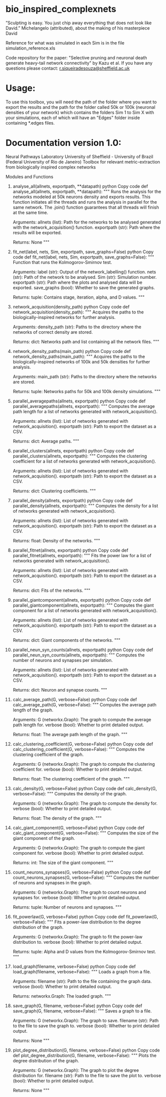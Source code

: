 # bio_inspired_complexnets
”Sculpting is easy.  You just chip away everything that does not look like David.” Michelangelo  (attributed),  about  the  making  of  his  masterpiece David

Reference for what was simulated in each Sim is in the file simulation_reference.xls

Code repository for the paper: "Selective pruning and neuronal death generate heavy-tail network connectivity" by Kazu et al. If you have any questions please contact:  r.siqueiradesouza@sheffield.ac.uk

# Usage: 

To use this toolbox, you will need the path of the folder where you want to export the results and the path for the folder called 50k or 100k (neuronal densities of your network) which contains the folders Sim 1 to Sim X with your simulations, each of which will have an "Edges" folder inside containing *.edges files.

# Documentation version 1.0:


Neural Pathways Laboratory
University of Sheffield - University of Brazil (Federal University of Rio de Janeiro)
Toolbox for relevant metric-extraction from biologically inspired complex networks

Modules and Functions
1. analyse_all(allnets, exportpath, **datapath)
python
Copy code
def analyse_all(allnets, exportpath, **datapath):
    """ 
    Runs the analysis for the networks modeled at 50k neurons density and exports results.
    This function initiates all the threads and runs the analysis in parallel for the same network.
    The .join() function guarantees that all threads will finish at the same time.

    Arguments:
        allnets (list): Path for the networks to be analysed generated with the network_acquisition() function.
        exportpath (str): Path where the results will be exported.

    Returns:
        None
    """
2. fit_net(label, nets, Sim, exportpath, save_graphs=False)
python
Copy code
def fit_net(label, nets, Sim, exportpath, save_graphs=False):
    """
    Function that runs the Kolmogorov-Smirnov test.

    Arguments:
        label (str): Output of the network_labelling() function.
        nets (str): Path of the network to be analysed.
        Sim (str): Simulation number.
        exportpath (str): Path where the plots and analysed data will be exported.
        save_graphs (bool): Whether to save the generated graphs.

    Returns:
        tuple: Contains stage, iteration, alpha, and D values.
    """
3. network_acquisition(density_path)
python
Copy code
def network_acquisition(density_path):
    """ 
    Acquires the paths to the biologically-inspired networks for further analysis.

    Arguments:
        density_path (str): Paths to the directory where the networks of correct density are stored.

    Returns:
        dict: Networks path and list containing all the network files.
    """
4. network_density_paths(main_path)
python
Copy code
def network_density_paths(main_path):
    """ 
    Acquires the paths to the biologically-inspired networks of 100k and 50k densities for further analysis.

    Arguments:
        main_path (str): Paths to the directory where the networks are stored.

    Returns:
        tuple: Networks paths for 50k and 100k density simulations.
    """
5. parallel_averagepaths(allnets, exportpath)
python
Copy code
def parallel_averagepaths(allnets, exportpath):
    """ 
    Computes the average path length for a list of networks generated with network_acquisition().

    Arguments:
        allnets (list): List of networks generated with network_acquisition().
        exportpath (str): Path to export the dataset as a CSV.

    Returns:
        dict: Average paths.
    """
6. parallel_clusters(allnets, exportpath)
python
Copy code
def parallel_clusters(allnets, exportpath):
    """ 
    Computes the clustering coefficient for a list of networks generated with network_acquisition().

    Arguments:
        allnets (list): List of networks generated with network_acquisition().
        exportpath (str): Path to export the dataset as a CSV.

    Returns:
        dict: Clustering coefficients.
    """
7. parallel_density(allnets, exportpath)
python
Copy code
def parallel_density(allnets, exportpath):
    """ 
    Computes the density for a list of networks generated with network_acquisition().

    Arguments:
        allnets (list): List of networks generated with network_acquisition().
        exportpath (str): Path to export the dataset as a CSV.

    Returns:
        float: Density of the networks.
    """
8. parallel_fitnet(allnets, exportpath)
python
Copy code
def parallel_fitnet(allnets, exportpath):
    """ 
    Fits the power law for a list of networks generated with network_acquisition().

    Arguments:
        allnets (list): List of networks generated with network_acquisition().
        exportpath (str): Path to export the dataset as a CSV.

    Returns:
        dict: Fits of the networks.
    """
9. parallel_giantcomponent(allnets, exportpath)
python
Copy code
def parallel_giantcomponent(allnets, exportpath):
    """ 
    Computes the giant component for a list of networks generated with network_acquisition().

    Arguments:
        allnets (list): List of networks generated with network_acquisition().
        exportpath (str): Path to export the dataset as a CSV.

    Returns:
        dict: Giant components of the networks.
    """
10. parallel_neun_syn_counts(allnets, exportpath)
python
Copy code
def parallel_neun_syn_counts(allnets, exportpath):
    """ 
    Computes the number of neurons and synapses per simulation.

    Arguments:
        allnets (list): List of networks generated with network_acquisition().
        exportpath (str): Path to export the dataset as a CSV.

    Returns:
        dict: Neuron and synapse counts.
    """
11. calc_average_path(G, verbose=False)
python
Copy code
def calc_average_path(G, verbose=False):
    """
    Computes the average path length of the graph.

    Arguments:
        G (networkx.Graph): The graph to compute the average path length for.
        verbose (bool): Whether to print detailed output.

    Returns:
        float: The average path length of the graph.
    """
12. calc_clustering_coefficient(G, verbose=False)
python
Copy code
def calc_clustering_coefficient(G, verbose=False):
    """
    Computes the clustering coefficient of the graph.

    Arguments:
        G (networkx.Graph): The graph to compute the clustering coefficient for.
        verbose (bool): Whether to print detailed output.

    Returns:
        float: The clustering coefficient of the graph.
    """
13. calc_density(G, verbose=False)
python
Copy code
def calc_density(G, verbose=False):
    """
    Computes the density of the graph.

    Arguments:
        G (networkx.Graph): The graph to compute the density for.
        verbose (bool): Whether to print detailed output.

    Returns:
        float: The density of the graph.
    """
14. calc_giant_component(G, verbose=False)
python
Copy code
def calc_giant_component(G, verbose=False):
    """
    Computes the size of the giant component of the graph.

    Arguments:
        G (networkx.Graph): The graph to compute the giant component for.
        verbose (bool): Whether to print detailed output.

    Returns:
        int: The size of the giant component.
    """
15. count_neurons_synapses(G, verbose=False)
python
Copy code
def count_neurons_synapses(G, verbose=False):
    """
    Computes the number of neurons and synapses in the graph.

    Arguments:
        G (networkx.Graph): The graph to count neurons and synapses for.
        verbose (bool): Whether to print detailed output.

    Returns:
        tuple: Number of neurons and synapses.
    """
16. fit_powerlaw(G, verbose=False)
python
Copy code
def fit_powerlaw(G, verbose=False):
    """
    Fits a power-law distribution to the degree distribution of the graph.

    Arguments:
        G (networkx.Graph): The graph to fit the power-law distribution to.
        verbose (bool): Whether to print detailed output.

    Returns:
        tuple: Alpha and D values from the Kolmogorov-Smirnov test.
    """
17. load_graph(filename, verbose=False)
python
Copy code
def load_graph(filename, verbose=False):
    """
    Loads a graph from a file.

    Arguments:
        filename (str): Path to the file containing the graph data.
        verbose (bool): Whether to print detailed output.

    Returns:
        networkx.Graph: The loaded graph.
    """
18. save_graph(G, filename, verbose=False)
python
Copy code
def save_graph(G, filename, verbose=False):
    """
    Saves a graph to a file.

    Arguments:
        G (networkx.Graph): The graph to save.
        filename (str): Path to the file to save the graph to.
        verbose (bool): Whether to print detailed output.

    Returns:
        None
    """
19. plot_degree_distribution(G, filename, verbose=False)
python
Copy code
def plot_degree_distribution(G, filename, verbose=False):
    """
    Plots the degree distribution of the graph.

    Arguments:
        G (networkx.Graph): The graph to plot the degree distribution for.
        filename (str): Path to the file to save the plot to.
        verbose (bool): Whether to print detailed output.

    Returns:
        None
    """
